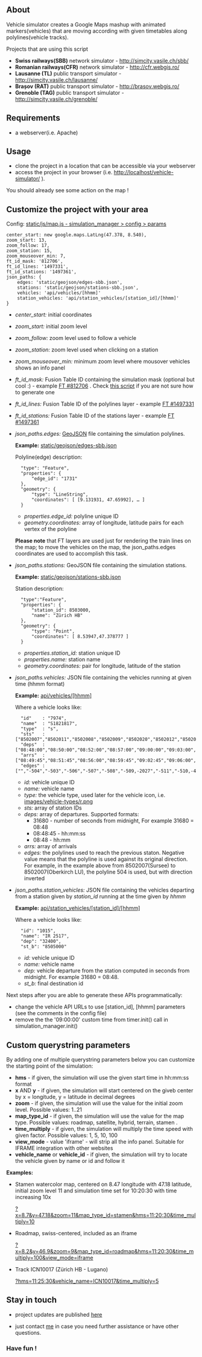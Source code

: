 ## About
Vehicle simulator creates a Google Maps mashup with animated markers(vehicles) that are moving according with given timetables along polylines(vehicle tracks). 

Projects that are using this script

* **Swiss railways(SBB)** network simulator - http://simcity.vasile.ch/sbb/
* **Romanian railways(CFR)** network simulator - http://cfr.webgis.ro/
* **Lausanne (TL)** public transport simulator - http://simcity.vasile.ch/lausanne/
* **Brașov (RAT)** public transport simulator - http://brasov.webgis.ro/
* **Grenoble (TAG)** public transport simulator - http://simcity.vasile.ch/grenoble/

## Requirements

* a webserver(i.e. Apache)

## Usage

* clone the project in a location that can be accessible via your webserver
* access the project in your browser (i.e. [http://localhost/vehicle-simulator/](http://localhost/vehicle-simulator/) ). 

You should already see some action on the map !

## Customize the project with your area

Config: [static/js/map.js - simulation_manager > config > params](https://github.com/vasile/vehicle-simulator/blob/master/static/js/map.js)

    center_start: new google.maps.LatLng(47.378, 8.540),
    zoom_start: 13,
    zoom_follow: 17,
    zoom_station: 15,
    zoom_mouseover_min: 7,
    ft_id_mask: '812706',
    ft_id_lines: '1497331',
    ft_id_stations: '1497361',
    json_paths: {
        edges: 'static/geojson/edges-sbb.json',
        stations: 'static/geojson/stations-sbb.json',
        vehicles: 'api/vehicles/[hhmm]'
        station_vehicles: 'api/station_vehicles/[station_id]/[hhmm]'
    }

* *center_start:* initial coordinates
* *zoom_start:* initial zoom level
* *zoom_follow:* zoom level used to follow a vehicle
* *zoom_station:* zoom level used when clicking on a station
* *zoom_mouseover_min:* minimum zoom level where mousover vehicles shows an info panel
* *ft_id_mask:* Fusion Table ID containing the simulation mask (optional but cool :) - example [FT #812706](http://www.google.com/fusiontables/DataSource?dsrcid=812706) . Check [this script](https://github.com/vasile/Mask-KML-polygons) if you are not sure how to generate one
* *ft_id_lines:* Fusion Table ID of the polylines layer - example [FT #1497331](http://www.google.com/fusiontables/DataSource?dsrcid=1497331)
* *ft_id_stations:* Fusion Table ID of the stations layer - example [FT #1497361](http://www.google.com/fusiontables/DataSource?dsrcid=1497361)
* *json_paths.edges:* [GeoJSON](http://geojson.org/geojson-spec.html#linestring) file containing the simulation polylines. 
	
	**Example:** [static/geojson/edges-sbb.json](https://github.com/vasile/vehicle-simulator/blob/master/static/geojson/edges-sbb.json)
  
  	Polyline(edge) description:
    
        "type": "Feature",
        "properties": {
        	"edge_id": "1731"
        },
        "geometry": {
        	"type": "LineString",
            "coordinates": [ [9.131931, 47.65992], … ]
        }
        
     * *properties.edge_id:* polyline unique ID
     * *geometry.coordinates:* array of longitude, latitude pairs for each vertex of the polyline

  **Please note** that FT layers are used just for rendering the train lines on the map; to move the vehicles on the map, the json_paths.edges coordinates are used to accomplish this task.

* *json_paths.stations:* GeoJSON file containing the simulation stations.

    **Example:** [static/geojson/stations-sbb.json](https://github.com/vasile/vehicle-simulator/blob/master/static/geojson/stations-sbb.json) 
    
  	Station description:
        
        "type":"Feature",
        "properties": {
            "station_id": 8503000,
            "name": "Zürich HB"
        },
        "geometry": {
            "type": "Point",
            "coordinates": [ 8.53947,47.378777 ]
        }

    * *properties.station_id:* station unique ID
    * *properties.name:* station name
    * *geometry.coordinates:* pair for longitude, latitude of the station


* *json_paths.vehicles:* JSON file containing the vehicles running at given time (hhmm format)

    **Example:** [api/vehicles/[hhmm]](https://github.com/vasile/vehicle-simulator/blob/master/api/vehicles/0900.json) 
    
    Where a vehicle looks like:
        
        "id"    : "7974",
        "name"  : "S1821817",
        "type"  : "s",
        "sts"   : ["8502007","8502011","8502008","8502009","8502020","8502012","8502028","8502021","8505000"],
        "deps"  : ["08:48:00","08:50:00","08:52:00","08:57:00","09:00:00","09:03:00","09:07:00","09:08:00"],
        "arrs"  : ["08:49:45","08:51:45","08:56:00","08:59:45","09:02:45","09:06:00","09:07:45","09:15:00"],
        "edges" : ["","-504","-503","-506","-507","-508","-509,-2027","-511","-510,-426,-545,-544,154"]

    * *id:* vehicle unique ID
    * *name:* vehicle name
    * *type:* the vehicle type, used later for the vehicle icon, i.e. [images/vehicle-types/r.png](https://github.com/vasile/vehicle-simulator/blob/master/static/images/vehicle-types/r.png)
    * *sts:* array of station IDs
    * *deps:* array of departures. Supported formats:
    	* 31680 - number of seconds from midnight, For example 31680 = 08:48
    	* 08:48:45 - hh:mm:ss
    	* 08:48 - hh:mm
    * *arrs:* array of arrivals
    * *edges:* the polylines used to reach the previous staton. Negative value means that the polyline is used against its original direction. For example, in the example above from 8502007(Sursee) to 8502007(Oberkirch LU), the polyline 504 is used, but with direction inverted

* *json_paths.station_vehicles:* JSON file containing the vehicles departing from a station given by *station_id* running at the time given by *hhmm*

    **Example:** [api/station_vehicles/[station_id]/[hhmm]](https://github.com/vasile/vehicle-simulator/blob/master/api/station_vehicles/8507000/0900.json) 
    
    Where a vehicle looks like:
        
        "id": "1015",
        "name": "IR 2517",
        "dep": "32400",
        "st_b": "8505000"

    * *id:* vehicle unique ID
    * *name:* vehicle name
    * *dep:* vehicle departure from the station computed in seconds from midnight. For example 31680 = 08:48.
    * *st_b:* final destination id

Next steps after you are able to generate these APIs programmatically:

* change the vehicle API URLs to use [station_id], [hhmm] parameters (see the comments in the config file)
* remove the the '09:00:00' custom time from timer.init() call in simulation_manager.init()

## Custom querystring parameters

By adding one of multiple querystring parameters below you can customize the starting point of the simulation:

* **hms** - if given, the simulation will use the given start time in hh:mm:ss format
* **x** AND **y** - if given, the simulation will start centered on the giveb center by x = longitude, y = latitude in decimal degrees
* **zoom** - if given, the simulation will use the value for the initial zoom level. Possible values: 1..21
* **map_type_id** - if given, the simulation will use the value for the map type. Possible values: roadmap, satellite, hybrid, terrain, stamen .
* **time_multiply** - if given, the simulation will multiply the time speed with given factor. Possible values: 1, 5, 10, 100
* **view_mode** - value 'iframe' - will strip all the info panel. Suitable for IFRAME integration with other websites
* **vehicle_name** or **vehicle_id** - if given, the simulation will try to locate the vehicle given by name or id and follow it

**Examples:**

* Stamen watercolor map, centered on 8.47 longitude with 47.18 latitude, initial zoom level 11 and simulation time set for 10:20:30 with time increasing 10x
	
	[?x=8.7&y=47.18&zoom=11&map_type_id=stamen&hms=11:20:30&time_multiply=10](http://simcity.vasile.ch/sbb/?x=8.7&y=47.18&zoom=11&map_type_id=stamen&hms=11:20:30&time_multiply=10)

* Roadmap, swiss-centered, included as an iframe
	
	[?x=8.2&y=46.9&zoom=9&map_type_id=roadmap&hms=11:20:30&time_multiply=100&view_mode=iframe](http://simcity.vasile.ch/sbb/?x=8.2&y=46.9&zoom=9&map_type_id=roadmap&hms=11:20:30&time_multiply=100&view_mode=iframe) 

* Track ICN10017 (Zürich HB - Lugano)
	
	[?hms=11:25:30&vehicle_name=ICN10017&time_multiply=5](http://simcity.vasile.ch/sbb/?hms=11:25:30&vehicle_name=ICN10017&time_multiply=5) 	


## Stay in touch
- project updates are published [here](http://blog.vasile.ch/tag/swisstrains)

- just contact [me](http://www.vasile.ch) in case you need further assistance or have other questions. 

### Have fun !